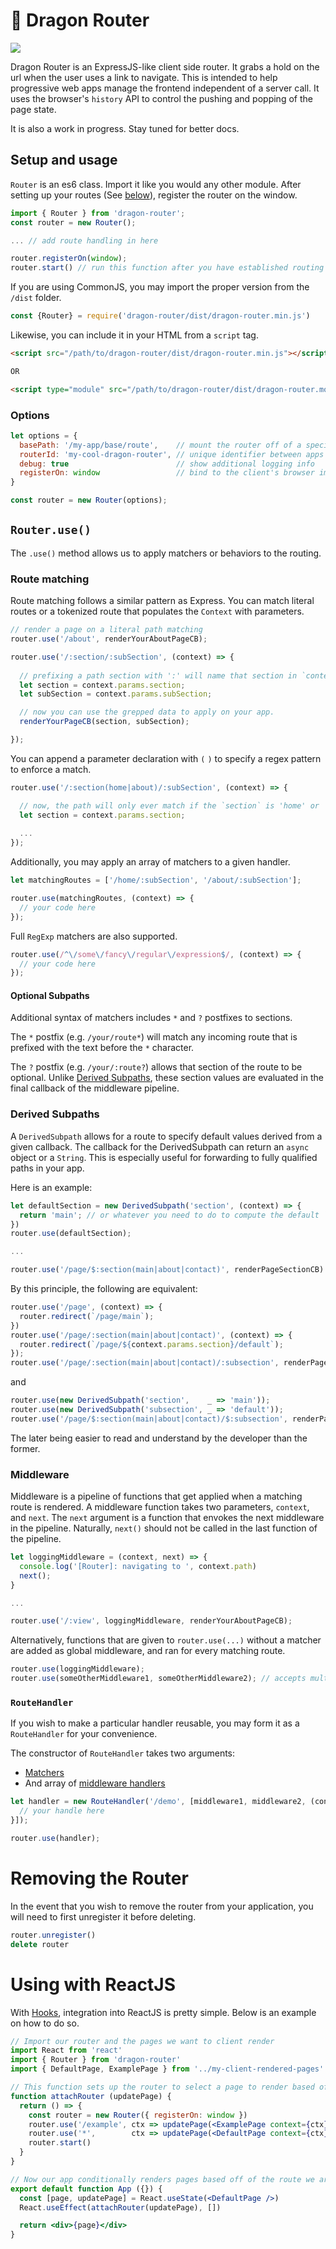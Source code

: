# 🐉 Dragon Router

![](https://travis-ci.com/kyle-west/dragon-router.svg?branch=master)

Dragon Router is an ExpressJS-like client side router. It grabs a hold on the 
url when the user uses a link to navigate. This is intended to help progressive 
web apps manage the frontend independent of a server call. It uses the browser's
`history` API to control the pushing and popping of the page state.

It is also a work in progress. Stay tuned for better docs.

## Setup and usage

`Router` is an es6 class. Import it like you would any other module. After 
setting up your routes (See [below](#route-matching)), register the router on the
window. 

```js
import { Router } from 'dragon-router';
const router = new Router();

... // add route handling in here

router.registerOn(window);
router.start() // run this function after you have established routing rules, so the router knows it can immediately apply them
```

If you are using CommonJS, you may import the proper version from the `/dist` folder.

```js
const {Router} = require('dragon-router/dist/dragon-router.min.js')
```

Likewise, you can include it in your HTML from a `script` tag.

```html
<script src="/path/to/dragon-router/dist/dragon-router.min.js"></script>

OR

<script type="module" src="/path/to/dragon-router/dist/dragon-router.module.js"></script>
```

### Options

```js
let options = {
  basePath: '/my-app/base/route',    // mount the router off of a specific path     [default is '/']
  routerId: 'my-cool-dragon-router', // unique identifier between apps              [default is a random number]
  debug: true                        // show additional logging info                [default is false]
  registerOn: window                 // bind to the client's browser immediately    [if not given, `router.registerOn(...)` must be called separately]
}

const router = new Router(options);
```

## `Router.use()`

The `.use()` method allows us to apply matchers or behaviors to the routing. 

### Route matching

Route matching follows a similar pattern as Express. You can match literal routes
or a tokenized route that populates the `Context` with parameters.

```js
// render a page on a literal path matching
router.use('/about', renderYourAboutPageCB);
```

```js
router.use('/:section/:subSection', (context) => {
  
  // prefixing a path section with ':' will name that section in `context.params` 
  let section = context.params.section;
  let subSection = context.params.subSection;

  // now you can use the grepped data to apply on your app.
  renderYourPageCB(section, subSection);

});
```

You can append a parameter declaration with `(` `)` to specify a regex pattern
to enforce a match.

```js
router.use('/:section(home|about)/:subSection', (context) => {

  // now, the path will only ever match if the `section` is 'home' or 'about'
  let section = context.params.section;
  
  ...
});
```

Additionally, you may apply an array of matchers to a given handler.

```js
let matchingRoutes = ['/home/:subSection', '/about/:subSection'];

router.use(matchingRoutes, (context) => {
  // your code here
});
```

Full `RegExp` matchers are also supported.

```js
router.use(/^\/some\/fancy\/regular\/expression$/, (context) => {
  // your code here
});
```


#### Optional Subpaths

Additional syntax of matchers includes `*` and `?` postfixes to sections.

The `*` postfix (e.g. `/your/route*`) will match any incoming route that is 
prefixed with the text before the `*` character.

The `?` postfix (e.g. `/your/:route?`) allows that section of the route to be 
optional. Unlike [Derived Subpaths](#derived-subpaths), these section values are
evaluated in the final callback of the middleware pipeline. 


### Derived Subpaths

A `DerivedSubpath` allows for a route to specify default values derived from a 
given callback. The callback for the DerivedSubpath can return an `async` object 
or a `String`. This is especially useful for forwarding to fully qualified paths 
in your app. 

Here is an example:

```js
let defaultSection = new DerivedSubpath('section', (context) => {
  return 'main'; // or whatever you need to do to compute the default `section`
})
router.use(defaultSection);

...

router.use('/page/$:section(main|about|contact)', renderPageSectionCB)
```

By this principle, the following are equivalent:

```js
router.use('/page', (context) => {
  router.redirect(`/page/main`);
})
router.use('/page/:section(main|about|contact)', (context) => {
  router.redirect(`/page/${context.params.section}/default`);
});
router.use('/page/:section(main|about|contact)/:subsection', renderPageCB);
```

and 

```js
router.use(new DerivedSubpath('section',    _ => 'main'));
router.use(new DerivedSubpath('subsection', _ => 'default'));
router.use('/page/$:section(main|about|contact)/$:subsection', renderPageCB);
```

The later being easier to read and understand by the developer than the former.

### Middleware

Middleware is a pipeline of functions that get applied when a matching route is 
rendered. A middleware function takes two parameters, `context`, and `next`. The `next`
argument is a function that envokes the next middleware in the pipeline. Naturally, 
 `next()` should not be called in the last function of the pipeline.

```js
let loggingMiddleware = (context, next) => {
  console.log('[Router]: navigating to ', context.path)
  next(); 
}

...

router.use('/:view', loggingMiddleware, renderYourAboutPageCB);
```

Alternatively, functions that are given to `router.use(...)` without a matcher are added as global middleware, and ran for every matching route.

```js
router.use(loggingMiddleware);
router.use(someOtherMiddleware1, someOtherMiddleware2); // accepts multiple middleware in one `use` statement
```


### `RouteHandler`

If you wish to make a particular handler reusable, you may form it as a `RouteHandler` for your convenience.

The constructor of `RouteHandler` takes two arguments: 
- [Matchers](#route-matching)
- And array of [middleware handlers](#middleware)

```js
let handler = new RouteHandler('/demo', [middleware1, middleware2, (context) => {
  // your handle here
}]);

router.use(handler);
```

# Removing the Router

In the event that you wish to remove the router from your application, you will need to first unregister it before deleting. 

```js
router.unregister()
delete router
```

# Using with ReactJS

With [Hooks](https://reactjs.org/docs/hooks-intro.html), integration into ReactJS is pretty simple. Below is an example on how to do so.

```jsx
// Import our router and the pages we want to client render
import React from 'react'
import { Router } from 'dragon-router'
import { DefaultPage, ExamplePage } from '../my-client-rendered-pages'

// This function sets up the router to select a page to render based off of the current path
function attachRouter (updatePage) {
  return () => {
    const router = new Router({ registerOn: window })
    router.use('/example', ctx => updatePage(<ExamplePage context={ctx} />))
    router.use('*',        ctx => updatePage(<DefaultPage context={ctx} />))
    router.start()
  }
}

// Now our app conditionally renders pages based off of the route we are on
export default function App ({}) {
  const [page, updatePage] = React.useState(<DefaultPage />)
  React.useEffect(attachRouter(updatePage), [])

  return <div>{page}</div>
}
```
